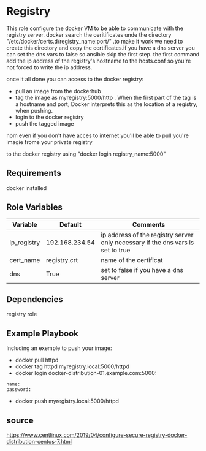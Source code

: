 Registry
=========
This role configure the docker VM to be able to communicate with the registry server. docker search the ceritificates unde the directory "/etc/docker/certs.d/registry_name:port/" .to make it work we need to create this directory and copy the certificates.if you have a dns server you can set the dns vars to false so ansible skip the first step. the first command add the ip address of the registry's hostname to the hosts.conf so you're not forced to write the ip address.

once it all done you can access to the docker registry:
 + pull an image from the dockerhub
 + tag the image as myregistry:5000/http .  When the first part of the tag is a hostname and port, Docker interprets this as the location of a registry, when pushing.
 + login to the docker registry
 + push the tagged image
 
nom even if you don't have acces to internet you'll be able to pull you're imagie frome your private registry

to the docker registry using "docker login registry_name:5000"


Requirements
------------

docker installed


Role Variables
--------------

|  Variable | Default  |  Comments |  
|----------------------|----------------|-----------------------------------------------------------------|
|ip_registry|192.168.234.54| ip address of the registry server only necessary if the dns vars is set to true|
|cert_name|registry.crt| name of the certificat|
|dns|True|set to false if you have a dns server|

 




Dependencies
------------
registry role


Example Playbook
----------------

Including an exemple to push your image:

   + docker pull httpd
   + docker tag httpd myregistry.local:5000/httpd
   + docker login docker-distribution-01.example.com:5000:
   
    name:
    password:
    
   + docker push myregistry.local:5000/httpd
   
source
------------------

https://www.centlinux.com/2019/04/configure-secure-registry-docker-distribution-centos-7.html


